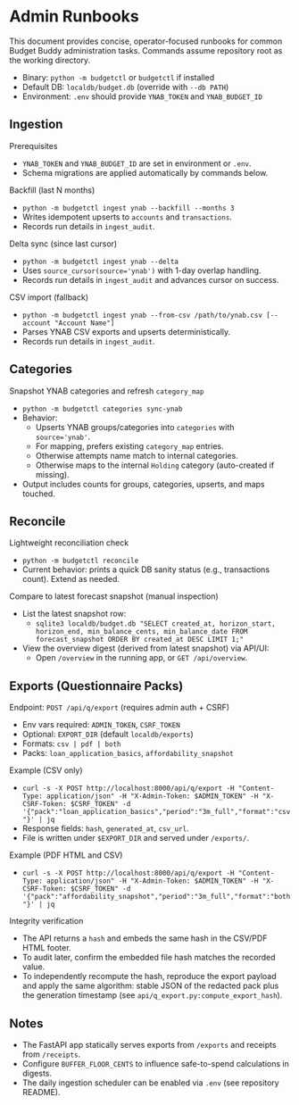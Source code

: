 # Admin Runbooks

This document provides concise, operator-focused runbooks for common Budget Buddy administration tasks. Commands assume repository root as the working directory.

- Binary: `python -m budgetctl` or `budgetctl` if installed
- Default DB: `localdb/budget.db` (override with `--db PATH`)
- Environment: `.env` should provide `YNAB_TOKEN` and `YNAB_BUDGET_ID`

## Ingestion

Prerequisites
- `YNAB_TOKEN` and `YNAB_BUDGET_ID` are set in environment or `.env`.
- Schema migrations are applied automatically by commands below.

Backfill (last N months)
- `python -m budgetctl ingest ynab --backfill --months 3`
- Writes idempotent upserts to `accounts` and `transactions`.
- Records run details in `ingest_audit`.

Delta sync (since last cursor)
- `python -m budgetctl ingest ynab --delta`
- Uses `source_cursor(source='ynab')` with 1-day overlap handling.
- Records run details in `ingest_audit` and advances cursor on success.

CSV import (fallback)
- `python -m budgetctl ingest ynab --from-csv /path/to/ynab.csv [--account "Account Name"]`
- Parses YNAB CSV exports and upserts deterministically.
- Records run details in `ingest_audit`.

## Categories

Snapshot YNAB categories and refresh `category_map`
- `python -m budgetctl categories sync-ynab`
- Behavior:
  - Upserts YNAB groups/categories into `categories` with `source='ynab'`.
  - For mapping, prefers existing `category_map` entries.
  - Otherwise attempts name match to internal categories.
  - Otherwise maps to the internal `Holding` category (auto-created if missing).
- Output includes counts for groups, categories, upserts, and maps touched.

## Reconcile

Lightweight reconciliation check
- `python -m budgetctl reconcile`
- Current behavior: prints a quick DB sanity status (e.g., transactions count). Extend as needed.

Compare to latest forecast snapshot (manual inspection)
- List the latest snapshot row:
  - `sqlite3 localdb/budget.db "SELECT created_at, horizon_start, horizon_end, min_balance_cents, min_balance_date FROM forecast_snapshot ORDER BY created_at DESC LIMIT 1;"`
- View the overview digest (derived from latest snapshot) via API/UI:
  - Open `/overview` in the running app, or `GET /api/overview`.

## Exports (Questionnaire Packs)

Endpoint: `POST /api/q/export` (requires admin auth + CSRF)
- Env vars required: `ADMIN_TOKEN`, `CSRF_TOKEN`
- Optional: `EXPORT_DIR` (default `localdb/exports`)
- Formats: `csv | pdf | both`
- Packs: `loan_application_basics`, `affordability_snapshot`

Example (CSV only)
- `curl -s -X POST http://localhost:8000/api/q/export -H "Content-Type: application/json" -H "X-Admin-Token: $ADMIN_TOKEN" -H "X-CSRF-Token: $CSRF_TOKEN" -d '{"pack":"loan_application_basics","period":"3m_full","format":"csv"}' | jq`
- Response fields: `hash`, `generated_at`, `csv_url`.
- File is written under `$EXPORT_DIR` and served under `/exports/`.

Example (PDF HTML and CSV)
- `curl -s -X POST http://localhost:8000/api/q/export -H "Content-Type: application/json" -H "X-Admin-Token: $ADMIN_TOKEN" -H "X-CSRF-Token: $CSRF_TOKEN" -d '{"pack":"affordability_snapshot","period":"3m_full","format":"both"}' | jq`

Integrity verification
- The API returns a `hash` and embeds the same hash in the CSV/PDF HTML footer.
- To audit later, confirm the embedded file hash matches the recorded value.
- To independently recompute the hash, reproduce the export payload and apply the same algorithm: stable JSON of the redacted pack plus the generation timestamp (see `api/q_export.py:compute_export_hash`).

## Notes

- The FastAPI app statically serves exports from `/exports` and receipts from `/receipts`.
- Configure `BUFFER_FLOOR_CENTS` to influence safe-to-spend calculations in digests.
- The daily ingestion scheduler can be enabled via `.env` (see repository README).
